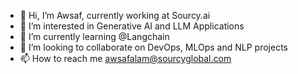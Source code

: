 - 👋 Hi, I’m Awsaf, currently working at Sourcy.ai
- 👀 I’m interested in Generative AI and LLM Applications
- 🌱 I’m currently learning @Langchain
- 💞️ I’m looking to collaborate on DevOps, MLOps and NLP projects
- 📫 How to reach me awsafalam@sourcyglobal.com

<!---
Awsaf-Sourcy/Awsaf-Sourcy is a ✨ special ✨ repository because its `README.md` (this file) appears on your GitHub profile.
You can click the Preview link to take a look at your changes.
--->
